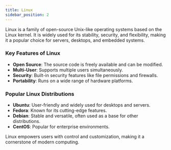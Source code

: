 ```yaml
---
title: Linux
sidebar_position: 2
---
```


Linux is a family of open-source Unix-like operating systems based on the Linux kernel. It is widely used for its stability, security, and flexibility, making it a popular choice for servers, desktops, and embedded systems.

### Key Features of Linux
- **Open Source**: The source code is freely available and can be modified.
- **Multi-User**: Supports multiple users simultaneously.
- **Security**: Built-in security features like file permissions and firewalls.
- **Portability**: Runs on a wide range of hardware platforms.

### Popular Linux Distributions
- **Ubuntu**: User-friendly and widely used for desktops and servers.
- **Fedora**: Known for its cutting-edge features.
- **Debian**: Stable and versatile, often used as a base for other distributions.
- **CentOS**: Popular for enterprise environments.

Linux empowers users with control and customization, making it a cornerstone of modern computing.
